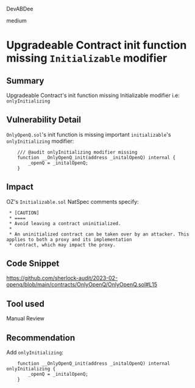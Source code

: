 DevABDee

medium

# Upgradeable Contract init function missing `Initializable` modifier

## Summary
Upgradeable Contract's init function missing Initializable modifier i.e: `onlyInitializing`

## Vulnerability Detail
`OnlyOpenQ.sol`'s init function is missing important `initializable`'s `onlyInitializing` modifier:
```solidity
    /// @audit onlyInitializing modifier missing
    function __OnlyOpenQ_init(address _initalOpenQ) internal {
        _openQ = _initalOpenQ;
    }
``` 

## Impact
OZ's `Initializable.sol` NatSpec comments specify:
```soldity
 * [CAUTION]
 * ====
 * Avoid leaving a contract uninitialized.
 *
 * An uninitialized contract can be taken over by an attacker. This applies to both a proxy and its implementation
 * contract, which may impact the proxy.
```

## Code Snippet
https://github.com/sherlock-audit/2023-02-openq/blob/main/contracts/OnlyOpenQ/OnlyOpenQ.sol#L15

## Tool used

Manual Review

## Recommendation
Add `onlyInitializing`:
```solidity
    function __OnlyOpenQ_init(address _initalOpenQ) internal onlyInitializing {
        _openQ = _initalOpenQ;
    }
```